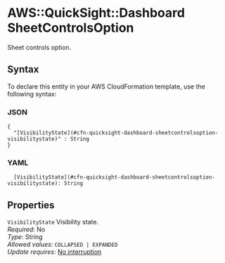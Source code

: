 # AWS::QuickSight::Dashboard SheetControlsOption<a name="aws-properties-quicksight-dashboard-sheetcontrolsoption"></a>

Sheet controls option\.

## Syntax<a name="aws-properties-quicksight-dashboard-sheetcontrolsoption-syntax"></a>

To declare this entity in your AWS CloudFormation template, use the following syntax:

### JSON<a name="aws-properties-quicksight-dashboard-sheetcontrolsoption-syntax.json"></a>

```
{
  "[VisibilityState](#cfn-quicksight-dashboard-sheetcontrolsoption-visibilitystate)" : String
}
```

### YAML<a name="aws-properties-quicksight-dashboard-sheetcontrolsoption-syntax.yaml"></a>

```
  [VisibilityState](#cfn-quicksight-dashboard-sheetcontrolsoption-visibilitystate): String
```

## Properties<a name="aws-properties-quicksight-dashboard-sheetcontrolsoption-properties"></a>

`VisibilityState`  <a name="cfn-quicksight-dashboard-sheetcontrolsoption-visibilitystate"></a>
Visibility state\.  
*Required*: No  
*Type*: String  
*Allowed values*: `COLLAPSED | EXPANDED`  
*Update requires*: [No interruption](https://docs.aws.amazon.com/AWSCloudFormation/latest/UserGuide/using-cfn-updating-stacks-update-behaviors.html#update-no-interrupt)